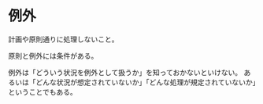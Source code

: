 # 例外

計画や原則通りに処理しないこと。

原則と例外には条件がある。

例外は「どういう状況を例外として扱うか」を知っておかないといけない。
あるいは「どんな状況が想定されていないか」「どんな処理が規定されていないか」ということでもある。
